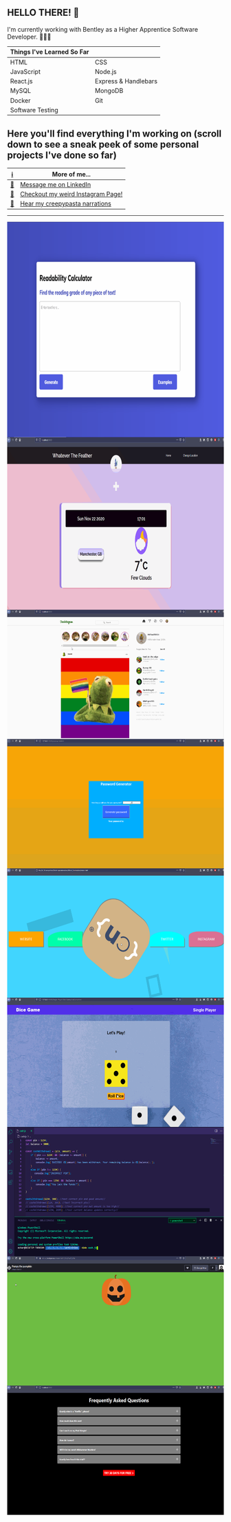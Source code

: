 

**HELLO THERE! 👋**  
---

I'm currently working with Bentley as a Higher Apprentice Software Developer. 👩🏻‍💻

|Things I've Learned So Far||
|--|--|
|HTML|CSS|
|JavaScript|Node.js|
|React.js|Express & Handlebars|
|MySQL|MongoDB|
|Docker|Git|
|Software Testing||


Here you'll find everything I'm working on (scroll down to see a sneak peek of some personal projects I've done so far)
---

|[ℹ️](https://www.linkedin.com/in/emily-baldocke/)|More of me...|
|--|--| 
|[💬](https://www.linkedin.com/in/emily-baldocke/)|[Message me on LinkedIn](https://www.linkedin.com/in/emily-baldocke/)|
|[🎨](https://www.instagram.com/shuffledart/)  |[Checkout my weird Instagram Page!](https://www.instagram.com/shuffledart/)|  
|[👻](https://www.youtube.com/watch?v=xDKsd6JB0Ho)|[Hear my creepypasta narrations](https://www.youtube.com/watch?v=xDKsd6JB0Ho)|

---
<img align="right" height="500" src="https://github.com/echarlotte612/React-Readability-Calculator/blob/main/public/Readability-calc.gif" />
<img align="left" height="400" src="/githubProfile/whateverTheFeather.gif" />
<img align="right" height="300" src="/githubProfile/toadstagram.gif" />
<img align="left" height="300" src="/githubProfile/PWGen.gif" />
<img align="right" height="300" src="/githubProfile/cssAnimation.gif" />
<img align="left" height="300" src="/githubProfile/DiceGameDOM.gif" />
<img align="right" height="300" src="/githubProfile/cashWithdrawl.gif" />
<img align="left" height="300" src="/githubProfile/pumpy.gif" />
<img align="right" height="300" src="/githubProfile/netflixReact.gif" />




